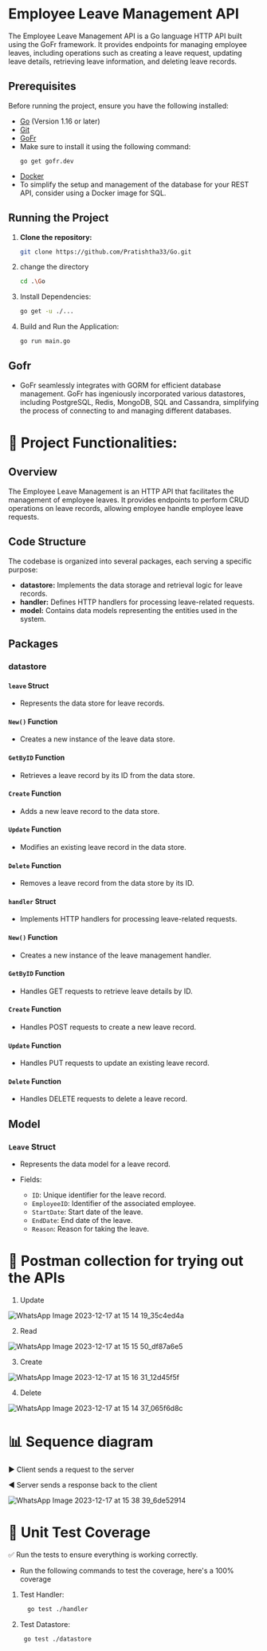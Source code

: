 # Employee Leave Management API

The Employee Leave Management API is a Go language HTTP API built using the GoFr framework. It provides endpoints for managing employee leaves, including operations such as creating a leave request, updating leave details, retrieving leave information, and deleting leave records.

## Prerequisites

Before running the project, ensure you have the following installed:

- [Go](https://golang.org/dl/) (Version 1.16 or later)
- [Git](https://git-scm.com/downloads) 
- [GoFr](https://gofr.dev/docs)
- Make sure to install it using the following command:
  ```
  go get gofr.dev
- [Docker](https://hub.docker.com/_/mysql)
- To simplify the setup and management of the database for your REST API, consider using a Docker image for SQL.

## Running the Project

1. **Clone the repository:**

   ```bash
   git clone https://github.com/Pratishtha33/Go.git

2. change the directory
   ```bash
   cd .\Go

4. Install Dependencies:
   ```bash
   go get -u ./...

5. Build and Run the Application:
   ```bash
   go run main.go


## Gofr
- GoFr seamlessly integrates with GORM for efficient database management. GoFr has ingeniously incorporated various datastores, including PostgreSQL, Redis, MongoDB, SQL and Cassandra, simplifying the process of connecting to and managing different databases.

# 🚀  Project Functionalities:


## Overview

The Employee Leave Management is an HTTP API that facilitates the management of employee leaves. It provides endpoints to perform CRUD operations on leave records, allowing employee handle employee leave requests.

## Code Structure

The codebase is organized into several packages, each serving a specific purpose:

- **datastore:** Implements the data storage and retrieval logic for leave records.
- **handler:** Defines HTTP handlers for processing leave-related requests.
- **model:** Contains data models representing the entities used in the system.

## Packages

### datastore

#### `leave` Struct

- Represents the data store for leave records.

#### `New()` Function

- Creates a new instance of the leave data store.

#### `GetByID` Function

- Retrieves a leave record by its ID from the data store.

#### `Create` Function

- Adds a new leave record to the data store.

#### `Update` Function

- Modifies an existing leave record in the data store.

#### `Delete` Function

- Removes a leave record from the data store by its ID.

#### `handler` Struct

- Implements HTTP handlers for processing leave-related requests.

#### `New()` Function

- Creates a new instance of the leave management handler.

#### `GetByID` Function

- Handles GET requests to retrieve leave details by ID.

#### `Create` Function

- Handles POST requests to create a new leave record.

#### `Update` Function

- Handles PUT requests to update an existing leave record.

#### `Delete` Function

- Handles DELETE requests to delete a leave record.

## Model

### `Leave` Struct

- Represents the data model for a leave record.

- Fields:
  - `ID`: Unique identifier for the leave record.
  - `EmployeeID`: Identifier of the associated employee.
  - `StartDate`: Start date of the leave.
  - `EndDate`: End date of the leave.
  - `Reason`: Reason for taking the leave.

# 🔧 Postman collection for trying out the APIs
1. Update

![WhatsApp Image 2023-12-17 at 15 14 19_35c4ed4a](https://github.com/Pratishtha33/Go/assets/77717155/b272dded-ddf4-4b73-807c-78913b15fa9a)

2. Read

![WhatsApp Image 2023-12-17 at 15 15 50_df87a6e5](https://github.com/Pratishtha33/Go/assets/77717155/0066ab51-a851-40cf-888b-6a42ce2a21a9)

3. Create

![WhatsApp Image 2023-12-17 at 15 16 31_12d45f5f](https://github.com/Pratishtha33/Go/assets/77717155/4bab2e92-d4ac-4c49-a4aa-43f19795ef88)

4. Delete

![WhatsApp Image 2023-12-17 at 15 14 37_065f6d8c](https://github.com/Pratishtha33/Go/assets/77717155/df849497-df9e-433b-b997-af9e4945d297)


# 📊 Sequence diagram

▶️ Client sends a request to the server

◀️ Server sends a response back to the client

![WhatsApp Image 2023-12-17 at 15 38 39_6de52914](https://github.com/Pratishtha33/Go/assets/77717155/ebf25a9d-7b53-4b75-8a0c-45e7a7aad8dd)

#  🚦 Unit Test Coverage
:white_check_mark: Run the tests to ensure everything is working correctly.


- Run the following commands to test the coverage, here's a 100% coverage

1. Test Handler:
   ```bash
     go test ./handler

2.  Test Datastore: 
    ```bash
     go test ./datastore


